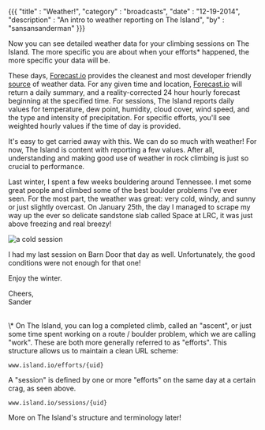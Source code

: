 {{{
  "title" : "Weather!",
  "category" : "broadcasts",
  "date" : "12-19-2014",
  "description" : "An intro to weather reporting on The Island",
  "by" : "sansansanderman"
}}}

Now you can see detailed weather data for your climbing sessions on The Island. The more specific you are about when your efforts* happened, the more specific your data will be.

<!--more-->

These days, [Forecast.io](http://forecast.io/) provides the cleanest and most developer friendly [source](https://developer.forecast.io/) of weather data. For any given time and location, [Forecast.io](http://forecast.io/) will return a daily summary, and a reality-corrected 24 hour hourly forecast beginning at the specified time. For sessions, The Island reports daily values for temperature, dew point, humidity, cloud cover, wind speed, and the type and intensity of precipitation. For specific efforts, you'll see weighted hourly values if the time of day is provided.

It's easy to get carried away with this. We can do so much with weather! For now, The Island is content with reporting a few values. After all, understanding and making good use of weather in rock climbing is just so crucial to performance.

Last winter, I spent a few weeks bouldering around Tennessee. I met some great people and climbed some of the best boulder problems I've ever seen. For the most part, the weather was great: very cold, windy, and sunny or just slightly overcast. On January 25th, the day I managed to scrape my way up the ever so delicate sandstone slab called Space at LRC, it was just above freezing and real breezy!

![a cold session](https://s3.amazonaws.com/island.io/blog/img/Screenshot+2014-12-18+22.19.17.png)

I had my last session on Barn Door that day as well. Unfortunately, the good conditions were not enough for that one!

Enjoy the winter.

Cheers,  
Sander

<br>  
\* On The Island, you can log a completed climb, called an "ascent", or just some time spent working on a route / boulder problem, which we are calling "work". These are both more generally referred to as "efforts". This structure allows us to maintain a clean URL scheme:

```
www.island.io/efforts/{uid}
```

A "session" is defined by one or more "efforts" on the same day at a certain crag, as seen above.

```
www.island.io/sessions/{uid}
```

More on The Island's structure and terminology later!

